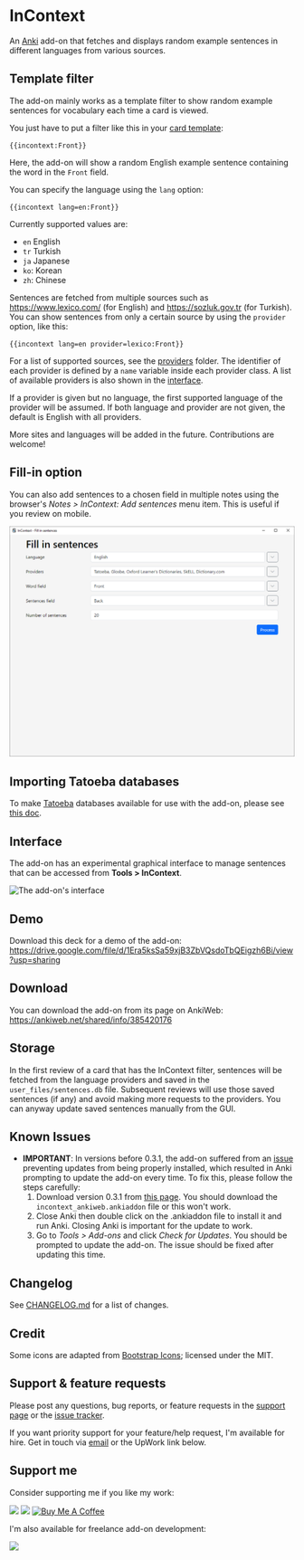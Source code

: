 # InContext

An [Anki](https://apps.ankiweb.net/) add-on that fetches and displays random example sentences in different languages from various sources.

## Template filter

The add-on mainly works as a template filter to show random example sentences for vocabulary each time a card is viewed.

You just have to put a filter like this in your [card template](https://docs.ankiweb.net/templates/intro.html):

```
{{incontext:Front}}
```

Here, the add-on will show a random English example sentence containing the word in the `Front` field.

You can specify the language using the `lang` option:

```
{{incontext lang=en:Front}}
```

Currently supported values are:

- `en` English
- `tr` Turkish
- `ja` Japanese
- `ko`: Korean
- `zh`: Chinese

Sentences are fetched from multiple sources such as https://www.lexico.com/ (for English) and https://sozluk.gov.tr (for Turkish).
You can show sentences from only a certain source by using the `provider` option, like this:

```
{{incontext lang=en provider=lexico:Front}}
```

For a list of supported sources, see the [providers](./src/providers/) folder.
The identifier of each provider is defined by a `name` variable inside each provider class.
A list of available providers is also shown in the [interface](#interface).

If a provider is given but no language, the first supported language of the provider will be assumed.
If both language and provider are not given, the default is English with all providers.

More sites and languages will be added in the future. Contributions are welcome!

## Fill-in option

You can also add sentences to a chosen field in multiple notes using the browser's _Notes > InContext: Add sentences_ menu item. This is useful if you review on mobile.

![Fill-in dialog](images/fill.png)

## Importing Tatoeba databases

To make [Tatoeba](https://tatoeba.org) databases available for use with the add-on, please see [this doc](./src/user_files/tatoeba/README.txt).

## Interface

The add-on has an experimental graphical interface to manage sentences that can be accessed from **Tools > InContext**.

![The add-on's interface](./images/dialog.png)

## Demo

Download this deck for a demo of the add-on: https://drive.google.com/file/d/1Era5ksSa59xjB3ZbVQsdoTbQEigzh6Bi/view?usp=sharing

## Download

You can download the add-on from its page on AnkiWeb: https://ankiweb.net/shared/info/385420176

## Storage

In the first review of a card that has the InContext filter, sentences will be fetched from the language providers and saved in the `user_files/sentences.db` file. Subsequent reviews will use those saved sentences (if any) and avoid making more requests to the providers. You can anyway update saved sentences manually from the GUI.

## Known Issues

- **IMPORTANT**: In versions before 0.3.1, the add-on suffered from an [issue](https://github.com/ankitects/anki/pull/2518) preventing updates from being properly installed, which resulted in Anki prompting to update the add-on every time. To fix this, please follow the steps carefully:
  1. Download version 0.3.1 from [this page](https://github.com/abdnh/anki-incontext/releases/tag/0.3.1). You should download the `incontext_ankiweb.ankiaddon` file or this won't work.
  2. Close Anki then double click on the .ankiaddon file to install it and run Anki. Closing Anki is important for the update to work.
  3. Go to _Tools > Add-ons_ and click _Check for Updates_. You should be prompted to update the add-on. The issue should be fixed after updating this time.

## Changelog

See [CHANGELOG.md](CHANGELOG.md) for a list of changes.

## Credit

Some icons are adapted from [Bootstrap Icons](https://icons.getbootstrap.com/); licensed under the MIT.

## Support & feature requests

Please post any questions, bug reports, or feature requests in the [support page](https://forums.ankiweb.net/t/incontext-learn-vocabulary-in-context-with-random-sentences/24017) or the [issue tracker](https://github.com/abdnh/anki-incontext/issues).

If you want priority support for your feature/help request, I'm available for hire.
Get in touch via [email](mailto:abdo@abdnh.net) or the UpWork link below.

## Support me

Consider supporting me if you like my work:

<a href="https://github.com/sponsors/abdnh"><img height='36' src="https://i.imgur.com/dAgtzcC.png"></a>
<a href="https://www.patreon.com/abdnh"><img height='36' src="https://i.imgur.com/mZBGpZ1.png"></a>
<a href="https://www.buymeacoffee.com/abdnh" target="_blank"><img src="https://cdn.buymeacoffee.com/buttons/v2/default-blue.png" alt="Buy Me A Coffee" height="36" ></a>

I'm also available for freelance add-on development:

<a href="https://www.upwork.com/freelancers/~01d764ac58a0eccc5c"><img height='36' src="https://i.imgur.com/z9lPvHb.png"></a>
